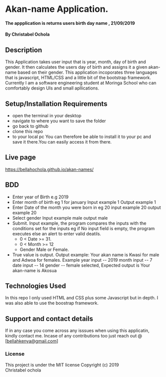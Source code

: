 # Akan-name Application.
#### The appplication is returns users birth day name , 21/09/2019
#### By Christabel Ochola
## Description
This Application takes user input that is year, month, day of birth and gender. It then calculates the users day of birth and assigns it a given akan-name based on their gender. This application incoporates three languages that is javascript, HTML/CSS and a little bit of the bootstrap framework. Currently I am a software engineering student at Moringa School who can comfortably design UIs and small apllications.
## Setup/Installation Requirements
* open the terminal in your desktop
* navigate to where you want to save the folder
* go back to github 
* clone this repo
* to your local pc 
You can therefore be able to install it to your pc and save it there.You can easily access it from there.
## Live page
https://bellahochola.github.io/akan-names/
## BDD
* Enter year of Birth e.g 2019 
* Enter month of birth eg 1 for january Input example 1 Output example 1
* Enter Date of the month you were born in eg 20 input example 20 output example 20
* Select gender Input example male output male
* Submit. Input example, the program compares the inputs with the conditions set for the inputs eg if No input field is empty, the program executes else an alert to enter valid deatils.
    * 0 < Date >= 31.
    * 0 < Month >= 12
    * Gender Male or Female. 
* True value is output. Output example: Your akan name is Kwasi for male and Adwoa for females.
Example
    year input -- 2019
    month input -- 7
    date input -- 14
    gender -- female selected, Expected output is Your akan-name is Akosua
## Technologies Used
In this repo I only used HTML and CSS plus some Javascript but in depth. I was also able to use the boostrap framework.
## Support and contact details
If in any case you come across any isssues when using this applicatin, kindly contact me. Incase of any contributions too just reach out @ [bellahkenya@gmail.com]
### License
This project is under the MIT license
Copyright (c) 2019  
Christabel ochola